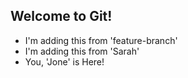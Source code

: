 ## Welcome to Git! 
- I'm adding this from 'feature-branch' 
- I'm adding this from 'Sarah'
- You, 'Jone' is Here!